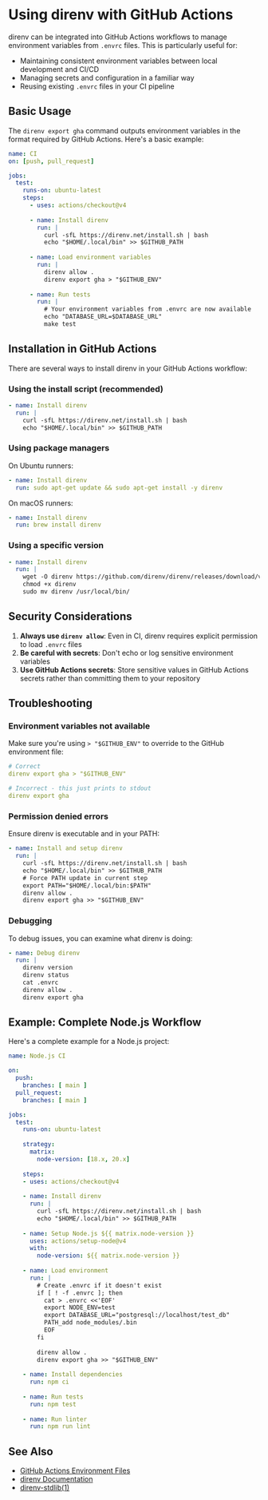 # Using direnv with GitHub Actions

direnv can be integrated into GitHub Actions workflows to manage environment variables from `.envrc` files. This is particularly useful for:

- Maintaining consistent environment variables between local development and CI/CD
- Managing secrets and configuration in a familiar way
- Reusing existing `.envrc` files in your CI pipeline

## Basic Usage

The `direnv export gha` command outputs environment variables in the format required by GitHub Actions. Here's a basic example:

```yaml
name: CI
on: [push, pull_request]

jobs:
  test:
    runs-on: ubuntu-latest
    steps:
      - uses: actions/checkout@v4
      
      - name: Install direnv
        run: |
          curl -sfL https://direnv.net/install.sh | bash
          echo "$HOME/.local/bin" >> $GITHUB_PATH
      
      - name: Load environment variables
        run: |
          direnv allow .
          direnv export gha > "$GITHUB_ENV"
      
      - name: Run tests
        run: |
          # Your environment variables from .envrc are now available
          echo "DATABASE_URL=$DATABASE_URL"
          make test
```

## Installation in GitHub Actions

There are several ways to install direnv in your GitHub Actions workflow:

### Using the install script (recommended)

```yaml
- name: Install direnv
  run: |
    curl -sfL https://direnv.net/install.sh | bash
    echo "$HOME/.local/bin" >> $GITHUB_PATH
```

### Using package managers

On Ubuntu runners:
```yaml
- name: Install direnv
  run: sudo apt-get update && sudo apt-get install -y direnv
```

On macOS runners:
```yaml
- name: Install direnv
  run: brew install direnv
```

### Using a specific version

```yaml
- name: Install direnv
  run: |
    wget -O direnv https://github.com/direnv/direnv/releases/download/v2.34.0/direnv.linux-amd64
    chmod +x direnv
    sudo mv direnv /usr/local/bin/
```

## Security Considerations

1. **Always use `direnv allow`**: Even in CI, direnv requires explicit permission to load `.envrc` files
2. **Be careful with secrets**: Don't echo or log sensitive environment variables
3. **Use GitHub Actions secrets**: Store sensitive values in GitHub Actions secrets rather than committing them to your repository

## Troubleshooting

### Environment variables not available

Make sure you're using `> "$GITHUB_ENV"` to override to the GitHub environment file:

```yaml
# Correct
direnv export gha > "$GITHUB_ENV"

# Incorrect - this just prints to stdout
direnv export gha
```

### Permission denied errors

Ensure direnv is executable and in your PATH:

```yaml
- name: Install and setup direnv
  run: |
    curl -sfL https://direnv.net/install.sh | bash
    echo "$HOME/.local/bin" >> $GITHUB_PATH
    # Force PATH update in current step
    export PATH="$HOME/.local/bin:$PATH"
    direnv allow .
    direnv export gha >> "$GITHUB_ENV"
```

### Debugging

To debug issues, you can examine what direnv is doing:

```yaml
- name: Debug direnv
  run: |
    direnv version
    direnv status
    cat .envrc
    direnv allow .
    direnv export gha
```

## Example: Complete Node.js Workflow

Here's a complete example for a Node.js project:

```yaml
name: Node.js CI

on:
  push:
    branches: [ main ]
  pull_request:
    branches: [ main ]

jobs:
  test:
    runs-on: ubuntu-latest
    
    strategy:
      matrix:
        node-version: [18.x, 20.x]
    
    steps:
    - uses: actions/checkout@v4
    
    - name: Install direnv
      run: |
        curl -sfL https://direnv.net/install.sh | bash
        echo "$HOME/.local/bin" >> $GITHUB_PATH
    
    - name: Setup Node.js ${{ matrix.node-version }}
      uses: actions/setup-node@v4
      with:
        node-version: ${{ matrix.node-version }}
    
    - name: Load environment
      run: |
        # Create .envrc if it doesn't exist
        if [ ! -f .envrc ]; then
          cat > .envrc <<'EOF'
          export NODE_ENV=test
          export DATABASE_URL="postgresql://localhost/test_db"
          PATH_add node_modules/.bin
          EOF
        fi
        
        direnv allow .
        direnv export gha >> "$GITHUB_ENV"
    
    - name: Install dependencies
      run: npm ci
    
    - name: Run tests
      run: npm test
    
    - name: Run linter
      run: npm run lint
```

## See Also

- [GitHub Actions Environment Files](https://docs.github.com/en/actions/using-workflows/workflow-commands-for-github-actions#environment-files)
- [direnv Documentation](https://direnv.net)
- [direnv-stdlib(1)](../man/direnv-stdlib.1.md)
